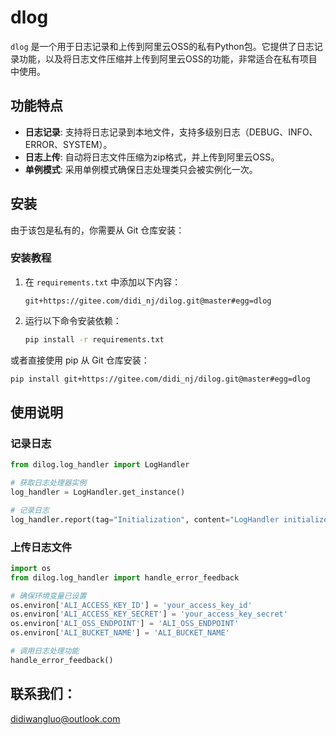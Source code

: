 # dlog

`dlog` 是一个用于日志记录和上传到阿里云OSS的私有Python包。它提供了日志记录功能，以及将日志文件压缩并上传到阿里云OSS的功能，非常适合在私有项目中使用。

## 功能特点

- **日志记录**: 支持将日志记录到本地文件，支持多级别日志（DEBUG、INFO、ERROR、SYSTEM）。
- **日志上传**: 自动将日志文件压缩为zip格式，并上传到阿里云OSS。
- **单例模式**: 采用单例模式确保日志处理类只会被实例化一次。

## 安装

由于该包是私有的，你需要从 Git 仓库安装：

### 安装教程

1. 在 `requirements.txt` 中添加以下内容：

   ```text
   git+https://gitee.com/didi_nj/dilog.git@master#egg=dlog
   ```

2. 运行以下命令安装依赖：

   ```bash
   pip install -r requirements.txt
   ```

或者直接使用 pip 从 Git 仓库安装：

```bash
pip install git+https://gitee.com/didi_nj/dilog.git@master#egg=dlog
```

## 使用说明

### 记录日志

```python
from dilog.log_handler import LogHandler

# 获取日志处理器实例
log_handler = LogHandler.get_instance()

# 记录日志
log_handler.report(tag="Initialization", content="LogHandler initialized successfully", level="INFO")
```

### 上传日志文件

```python
import os
from dilog.log_handler import handle_error_feedback

# 确保环境变量已设置
os.environ['ALI_ACCESS_KEY_ID'] = 'your_access_key_id'
os.environ['ALI_ACCESS_KEY_SECRET'] = 'your_access_key_secret'
os.environ['ALI_OSS_ENDPOINT'] = 'ALI_OSS_ENDPOINT'
os.environ['ALI_BUCKET_NAME'] = 'ALI_BUCKET_NAME'

# 调用日志处理功能
handle_error_feedback()
```

## 联系我们：
didiwangluo@outlook.com


